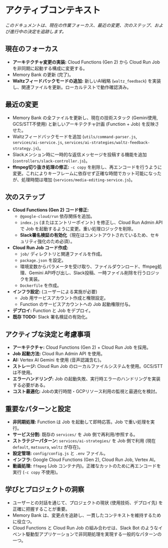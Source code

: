 # アクティブコンテキスト

*このドキュメントは、現在の作業フォーカス、最近の変更、次のステップ、および進行中の決定を追跡します。*

## 現在のフォーカス

*   **アーキテクチャ変更の実装:** Cloud Functions (Gen 2) から Cloud Run Job を非同期に起動する構成に変更する。
*   Memory Bank の更新 (完了)。
*   **Waltzフィードバックモードの追加:** 新しいAI戦略 (`waltz_feedback`) を実装し、関連ファイルを更新。ローカルテストで動作確認済み。

## 最近の変更

*   Memory Bank の全ファイルを更新し、現在の技術スタック (Gemini使用, GCS/STT不使用) と新しいアーキテクチャ計画 (Function + Job) を反映させた。
*   Waltzフィードバックモードを追加 (`utils/command-parser.js`, `services/ai-service.js`, `services/ai-strategies/waltz-feedback-strategy.js`)。
*   Slackメンション時に一時的な返信メッセージを投稿する機能を追加 (`controllers/slack-controller.js`)。
*   **ffmpeg切り抜き処理の修正:** `-c copy` を削除し、再エンコードを行うように変更。これによりキーフレームに依存せず正確な時間でカット可能になったが、処理時間は増加 (`services/media-editing-service.js`)。

## 次のステップ

*   **Cloud Functions (Gen 2) コード修正:**
    *   `@google-cloud/run` 依存関係を追加。
    *   `index.js` (またはエントリーポイント) を修正し、Cloud Run Admin API で Job を起動するように変更。重い処理ロジックを削除。
    *   **Slack署名検証の有効化**（現在はコメントアウトされているため、セキュリティ強化のため必須）。
*   **Cloud Run Job コード作成:**
    *   `job/` ディレクトリと関連ファイルを作成。
    *   `package.json` を設定。
    *   環境変数からパラメータを受け取り、ファイルダウンロード、ffmpeg処理、Gemini API呼び出し、Slack投稿、一時ファイル削除を行うロジックを実装。
    *   `Dockerfile` を作成。
*   **インフラ設定:** (ユーザーによる実施が必要)
    *   Job 用サービスアカウント作成と権限設定。
    *   Function のサービスアカウントへの Job 起動権限付与。
*   **デプロイ:** Function と Job をデプロイ。
*   **既存 TODO:** Slack 署名検証の有効化。

## アクティブな決定と考慮事項

*   **アーキテクチャ:** Cloud Functions (Gen 2) + Cloud Run Job を採用。
*   **Job 起動方法:** Cloud Run Admin API を使用。
*   **AI:** Vertex AI Gemini を使用 (音声認識含む)。
*   **ストレージ:** Cloud Run Job のローカルファイルシステムを使用。GCS/STT は不使用。
*   **エラーハンドリング:** Job の起動失敗、実行時エラーのハンドリングを実装する必要がある。
*   **コスト最適化:** Jobの実行時間・GCPリソース利用の監視と最適化を検討。

## 重要なパターンと設定

*   **非同期処理:** Function は Job を起動して即時応答。Job で重い処理を実行。
*   **サービス分割:** 既存の `services/` を Job 側で再利用/参照する。
*   **ストラテジーパターン:** `services/ai-strategies/` を Job 側で利用 (現在 `default`, `matsuura`, `waltz` が存在)。
*   **設定管理:** `config/config.js` と `.env` ファイル。
*   **インフラ:** Google Cloud Functions (Gen 2), Cloud Run Job, Vertex AI。
*   **動画処理:** `ffmpeg` (Job コンテナ内)。正確なカットのために再エンコードを実行 (`-c copy` 不使用)。

## 学びとプロジェクトの洞察

*   ユーザーとの対話を通じて、プロジェクトの現状 (使用技術、デプロイ先) を正確に把握することが重要。
*   Memory Bank は、変更点を追跡し、一貫したコンテキストを維持するために役立つ。
*   Cloud Functions と Cloud Run Job の組み合わせは、Slack Bot のようなイベント駆動型アプリケーションで非同期処理を実現する一般的なパターンの一つ。
